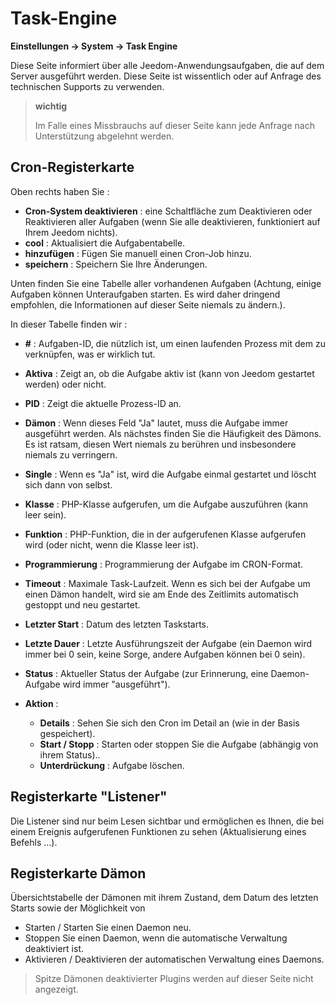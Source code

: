 # Task-Engine
**Einstellungen → System → Task Engine**

Diese Seite informiert über alle Jeedom-Anwendungsaufgaben, die auf dem Server ausgeführt werden.
Diese Seite ist wissentlich oder auf Anfrage des technischen Supports zu verwenden.

> **wichtig**
>
> Im Falle eines Missbrauchs auf dieser Seite kann jede Anfrage nach Unterstützung abgelehnt werden.

## Cron-Registerkarte

Oben rechts haben Sie :

- **Cron-System deaktivieren** : eine Schaltfläche zum Deaktivieren oder Reaktivieren aller Aufgaben (wenn Sie alle deaktivieren, funktioniert auf Ihrem Jeedom nichts).
- **cool** : Aktualisiert die Aufgabentabelle.
- **hinzufügen** : Fügen Sie manuell einen Cron-Job hinzu.
- **speichern** : Speichern Sie Ihre Änderungen.

Unten finden Sie eine Tabelle aller vorhandenen Aufgaben (Achtung, einige Aufgaben können Unteraufgaben starten. Es wird daher dringend empfohlen, die Informationen auf dieser Seite niemals zu ändern.).

In dieser Tabelle finden wir :

- **\#** : Aufgaben-ID, die nützlich ist, um einen laufenden Prozess mit dem zu verknüpfen, was er wirklich tut.
- **Aktiva** : Zeigt an, ob die Aufgabe aktiv ist (kann von Jeedom gestartet werden) oder nicht.
- **PID** : Zeigt die aktuelle Prozess-ID an.
- **Dämon** : Wenn dieses Feld &quot;Ja&quot; lautet, muss die Aufgabe immer ausgeführt werden. Als nächstes finden Sie die Häufigkeit des Dämons. Es ist ratsam, diesen Wert niemals zu berühren und insbesondere niemals zu verringern.
- **Single** : Wenn es &quot;Ja&quot; ist, wird die Aufgabe einmal gestartet und löscht sich dann von selbst.
- **Klasse** : PHP-Klasse aufgerufen, um die Aufgabe auszuführen (kann leer sein).
- **Funktion** : PHP-Funktion, die in der aufgerufenen Klasse aufgerufen wird (oder nicht, wenn die Klasse leer ist).
- **Programmierung** : Programmierung der Aufgabe im CRON-Format.
- **Timeout** : Maximale Task-Laufzeit. Wenn es sich bei der Aufgabe um einen Dämon handelt, wird sie am Ende des Zeitlimits automatisch gestoppt und neu gestartet.
- **Letzter Start** : Datum des letzten Taskstarts.
- **Letzte Dauer** : Letzte Ausführungszeit der Aufgabe (ein Daemon wird immer bei 0 sein, keine Sorge, andere Aufgaben können bei 0 sein).
- **Status** : Aktueller Status der Aufgabe (zur Erinnerung, eine Daemon-Aufgabe wird immer &quot;ausgeführt&quot;).

- **Aktion** :
    - **Details** : Sehen Sie sich den Cron im Detail an (wie in der Basis gespeichert).
    - **Start / Stopp** : Starten oder stoppen Sie die Aufgabe (abhängig von ihrem Status)..
    - **Unterdrückung** : Aufgabe löschen.


## Registerkarte &quot;Listener&quot;

Die Listener sind nur beim Lesen sichtbar und ermöglichen es Ihnen, die bei einem Ereignis aufgerufenen Funktionen zu sehen (Aktualisierung eines Befehls ...).

## Registerkarte Dämon

Übersichtstabelle der Dämonen mit ihrem Zustand, dem Datum des letzten Starts sowie der Möglichkeit von
- Starten / Starten Sie einen Daemon neu.
- Stoppen Sie einen Daemon, wenn die automatische Verwaltung deaktiviert ist.
- Aktivieren / Deaktivieren der automatischen Verwaltung eines Daemons.

> Spitze
> Dämonen deaktivierter Plugins werden auf dieser Seite nicht angezeigt.